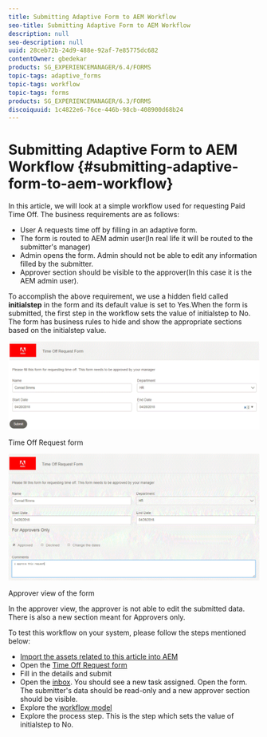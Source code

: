```yaml
---
title: Submitting Adaptive Form to AEM Workflow
seo-title: Submitting Adaptive Form to AEM Workflow
description: null
seo-description: null
uuid: 28ceb72b-24d9-488e-92af-7e85775dc682
contentOwner: gbedekar
products: SG_EXPERIENCEMANAGER/6.4/FORMS
topic-tags: adaptive_forms
topic-tags: workflow
topic-tags: forms
products: SG_EXPERIENCEMANAGER/6.3/FORMS
discoiquuid: 1c4822e6-76ce-446b-98cb-408900d68b24
---
```


# Submitting Adaptive Form to AEM Workflow {#submitting-adaptive-form-to-aem-workflow}

In this article, we will look at a simple workflow used for requesting Paid Time Off. The business requirements are as follows:

* User A requests time off by filling in an adaptive form. 
* The form is routed to AEM admin user(In real life it will be routed to the submitter's manager)
* Admin opens the form. Admin should not be able to edit any information filled by the submitter. 
* Approver section should be visible to the approver(In this case it is the AEM admin user).

To accomplish the above requirement, we use a hidden field called **initialstep** in the form and its default value is set to Yes.When the form is submitted, the first step in the workflow sets the value of initialstep to No. The form has business rules to hide and show the appropriate sections based on the initialstep value.

![initialstep](assets/initialstep.gif)

Time Off Request form

![approverview](assets/approversview.gif)

Approver view of the form

In the approver view, the approver is not able to edit the submitted data. There is also a new section meant for Approvers only.

To test this workflow on your system, please follow the steps mentioned below:

* [Import the assets related to this article into AEM](assets/helpxworkflow.zip) 
* Open the [Time Off Request form](http://localhost:4502/content/dam/formsanddocuments/helpx/timeoffrequestform/jcr:content?wcmmode=disabled)
* Fill in the details and submit
* Open the [inbox](http://localhost:4502/mnt/overlay/cq/inbox/content/inbox.html). You should see a new task assigned. Open the form. The submitter's data should be read-only and a new approver section should be visible.
* Explore the [workflow model](http://localhost:4502/editor.html/conf/global/settings/workflow/models/helpxworkflow.html)
* Explore the process step. This is the step which sets the value of initialstep to No.
